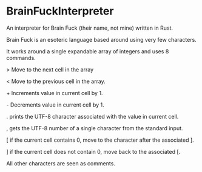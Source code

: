 # BrainFuckInterpreter
An interpreter for Brain Fuck (their name, not mine) written in Rust.

Brain Fuck is an esoteric language based around using very few characters.

It works around a single expandable array of integers and uses 8 commands.

  \> Move to the next cell in the array
  
  \< Move to the previous cell in the array.
  
  \+ Increments value in current cell by 1.
  
  \- Decrements value in current cell by 1.
  
  \. prints the UTF-8 character associated with the value in current cell.
  
  \, gets the UTF-8 number of a single character from the standard input.
  
  \[ if the current cell contains 0, move to the character after the associated ].
  
  \] if the current cell does not contain 0, move back to the associated [.

All other characters are seen as comments.
